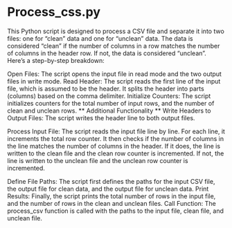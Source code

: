# Process_css.py
This Python script is designed to process a CSV file and separate it into two files: one for “clean” data and one for “unclean” data. The data is considered “clean” if the number of columns in a row matches the number of columns in the header row. If not, the data is considered “unclean”. Here’s a step-by-step breakdown:

Open Files: The script opens the input file in read mode and the two output files in write mode.
Read Header: The script reads the first line of the input file, which is assumed to be the header. It splits the header into parts (columns) based on the comma delimiter.
Initialize Counters: The script initializes counters for the total number of input rows, and the number of clean and unclean rows.
** Additional Functionality **
Write Headers to Output Files: The script writes the header line to both output files.

Process Input File: The script reads the input file line by line. For each line, it increments the total row counter. It then checks if the number of columns in the line matches the number of columns in the header. If it does, the line is written to the clean file and the clean row counter is incremented. If not, the line is written to the unclean file and the unclean row counter is incremented.

Define File Paths: The script first defines the paths for the input CSV file, the output file for clean data, and the output file for unclean data.
Print Results: Finally, the script prints the total number of rows in the input file, and the number of rows in the clean and unclean files.
Call Function: The process_csv function is called with the paths to the input file, clean file, and unclean file.

